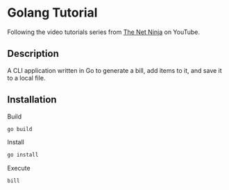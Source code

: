 # Golang Tutorial

Following the video tutorials series from [The Net Ninja](https://www.youtube.com/playlist?list=PL4cUxeGkcC9gC88BEo9czgyS72A3doDeM) on YouTube.

## Description

A CLI application written in Go to generate a bill, add items to it, and save it to a local file.

## Installation

Build
```sh
go build
```

Install
```sh
go install
```

Execute
```sh
bill
```